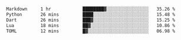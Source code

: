 <!--START_SECTION:waka-->

```txt
Markdown     1 hr            ████████▓░░░░░░░░░░░░░░░░   35.26 %
Python       26 mins         ████░░░░░░░░░░░░░░░░░░░░░   15.48 %
Dart         26 mins         ███▓░░░░░░░░░░░░░░░░░░░░░   15.25 %
Lua          18 mins         ██▓░░░░░░░░░░░░░░░░░░░░░░   10.86 %
TOML         12 mins         █▓░░░░░░░░░░░░░░░░░░░░░░░   06.98 %
```

<!--END_SECTION:waka-->
